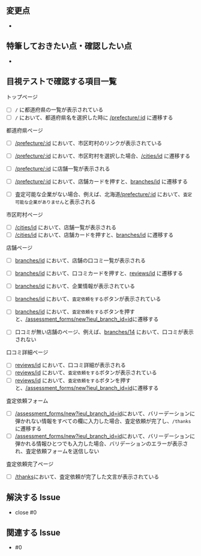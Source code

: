 ## 変更点

-

## 特筆しておきたい点・確認したい点

-

## 目視テストで確認する項目一覧

<!-- 黙示テストの目的：本来？カピバラでやろうとしていたことを目視テストで確認する -->

トップページ
- [ ] `/` に都道府県の一覧が表示されている
- [ ] `/` において、都道府県名を選択した時に [/prefecture/:id](http://localhost:3000/prefectures/2) に遷移する

都道府県ページ
- [ ] [/prefecture/:id](http://localhost:3000/prefectures/2) において、市区町村のリンクが表示されている
- [ ] [/prefecture/:id](http://localhost:3000/prefectures/2) において、市区町村を選択した場合、[/cities/id](http://localhost:3000/cities/197) に遷移する
- [ ] [/prefecture/:id](http://localhost:3000/prefectures/2) に店舗一覧が表示される
- [ ] [/prefecture/:id](http://localhost:3000/prefectures/2) において、店舗カードを押すと、[branches/id](http://localhost:3000/branches/135) に遷移する

- [ ] 査定可能な企業がない場合、例えば、北海道[/prefecture/:id](http://localhost:3000/prefectures/1) において、`査定可能な企業がありません`と表示される

市区町村ページ
- [ ] [/cities/id](http://localhost:3000/cities/197) において、店舗一覧が表示される
- [ ] [/cities/id](http://localhost:3000/cities/197) において、店舗カードを押すと、[branches/id](http://localhost:3000/branches/135) に遷移する

店舗ページ
- [ ] [branches/id](http://localhost:3000/branches/135) において、店舗の口コミ一覧が表示される
- [ ] [branches/id](http://localhost:3000/branches/135) において、口コミカードを押すと、[reviews/id](http://localhost:3000/reviews/133) に遷移する
- [ ] [branches/id](http://localhost:3000/branches/135) において、企業情報が表示されている
- [ ] [branches/id](http://localhost:3000/branches/135) において、`査定依頼をする`ボタンが表示されている
- [ ] [branches/id](http://localhost:3000/branches/135) において、`査定依頼をする`ボタンを押すと、[/assessment_forms/new?ieul_branch_id=id](http://localhost:3000/assessment_forms/new?ieul_branch_id=135)に遷移する

- [ ] 口コミが無い店舗のページ、例えば、[branches/14](http://localhost:3000/branches/14) において、口コミが表示されない

口コミ詳細ページ
- [ ] [reviews/id](http://localhost:3000/reviews/133) において、口コミ詳細が表示される
- [ ] [reviews/id](http://localhost:3000/reviews/133) において、`査定依頼をする`ボタンが表示されている
- [ ] [reviews/id](http://localhost:3000/reviews/133) において、`査定依頼をする`ボタンを押すと、[/assessment_forms/new?ieul_branch_id=id](http://localhost:3000/assessment_forms/new?ieul_branch_id=135)に遷移する

査定依頼フォーム
- [ ] [/assessment_forms/new?ieul_branch_id=id](http://localhost:3000/assessment_forms/new?ieul_branch_id=135)において、バリーデーションに弾かれない情報をすべての欄に入力した場合、査定依頼が完了し、`/thanks`に遷移する
- [ ] [/assessment_forms/new?ieul_branch_id=id](http://localhost:3000/assessment_forms/new?ieul_branch_id=135)において、バリーデーションに弾かれる情報ひとつでも入力した場合、バリデーションのエラーが表示され、査定依頼フォームを送信しない

査定依頼完了ページ
- [ ] [/thanks](http://localhost:3000/thanks)において、査定依頼が完了した文言が表示されている


## 解決する Issue

- close #0

## 関連する Issue

- #0
